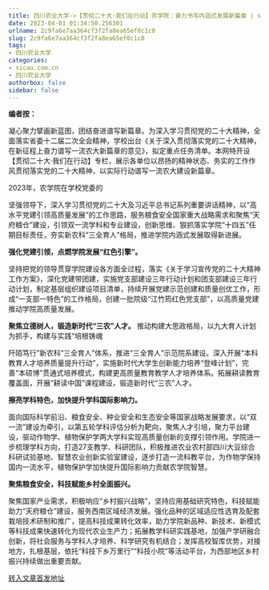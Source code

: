 ```yaml
---
title: 四川农业大学->【贯彻二十大·我们在行动】农学院：奋力书写内涵式发展新篇章 | sicau.com.cn
date: 2023-04-01 01:34:50.256301
urlname: 2c9fa6e7aa364cf3f2fa8ea65ef0c1c0
slug: 2c9fa6e7aa364cf3f2fa8ea65ef0c1c0
tags: 
- 四川农业大学
categories:
- sicau.com.cn
- 四川农业大学
authorbox: false
sidebar: false
---
```

**编者按：**

凝心聚力擘画新蓝图，团结奋进谱写新篇章。为深入学习贯彻党的二十大精神，全面落实省委十二届二次全会精神，学校出台《关于深入贯彻落实党的二十大精神，在新征程上奋力谱写一流农大新篇章的意见》，拟定重点任务清单。本网特开设【贯彻二十大·我们在行动】专栏，展示各单位以昂扬的精神状态、务实的工作作风贯彻落实党的二十大精神，以实际行动谱写一流农大建设新篇章。

2023年，农学院在学校党委的
<!--more-->
坚强领导下，深入学习贯彻党的二十大及习近平总书记系列重要讲话精神，以“高水平党建引领高质量发展”的工作思路，服务粮食安全国家重大战略需求和聚焦“天府粮仓”建设，引领双一流学科和专业建设，创新思维、狠抓落实学院“十四五”任期目标责任，夯实新农科“三全育人”格局，推进学院内涵式发展取得新进展。

**强化党建引领，点燃学院发展“红色引擎”。**

坚持把党的领导贯穿学院建设各方面全过程，落实《关于学习宣传党的二十大精神工作方案》，深化党建带团建，实施党支部建设三年行动计划和团支部建设三年行动计划，制定基层组织建设项目清单，持续开展党建示范创建和质量创优工作，形成“一支部一特色”的工作格局，创建一批院级“江竹筠红色党支部”，以高质量党建推动学院高质量发展。

**聚焦立德树人，锻造新时代“三农”人才。** 推动构建大思政格局，以九大育人计划为抓手，构建与实践“培根铸魂

阡陌笃行”新农科“三全育人”体系，推进“三全育人”示范院系建设。深入开展“本科教育人才培养质量提升行动”，实施新时代大学生创新能力培养“登峰计划”，完善“本硕博”贯通式培养模式，构建更高质量教育教学人才培养体系。拓展耕读教育覆盖面，开展“耕读中国”课程建设，锻造新时代“三农”人才。

**擦亮学科特色，加快提升学科国际影响力。**

面向国际科学前沿、粮食安全、种业安全和生态安全等国家战略发展要求，以“双一流”建设为牵引，以第五轮学科评估分析为靶向，聚焦人才引培，聚力平台建设，驱动作物学、植物保护学两大学科实现高质量创新的支撑引领作用。学院进一步梳理学科方向，打造27支教学、科研团队，积极推进农业农村部四川大豆综合科研试验基地、智慧农业创新实验室建设，逐步打造一流科教平台，为作物学保持国内一流水平，植物保护学加快提升国际影响力贡献农学院智慧。

**聚焦粮食安全，科技赋能乡村全面振兴。**

聚焦国家产业需求，积极响应“乡村振兴战略”，坚持应用基础研究特色，科技赋能助力“天府粮仓”建设，服务西南区域经济发展。强化品种的区域适应性选育及配套栽培技术研制和推广，提高科技成果转化效率，助力学院新品种、新技术、新模式等科技成果快速转化为现代农业生产力；拓展教学科研实践基地，加强产学研融合创新，将社会服务与学科人才培养、科学研究有机结合；发挥高校智库优势，对接地方，扎根基层，依托“科技下乡万里行”“科技小院”等活动平台，为西部地区乡村振兴持续做出重要贡献。



[转入文章首发地址](https://news.sicau.edu.cn/info/1135/71641.htm)